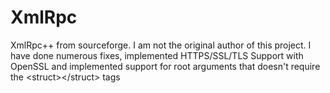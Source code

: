 # XmlRpc
XmlRpc++ from sourceforge. I am not the original author of this project. I have done numerous fixes, implemented HTTPS/SSL/TLS Support with OpenSSL and implemented support for root arguments that doesn't require the &lt;struct>&lt;/struct> tags
